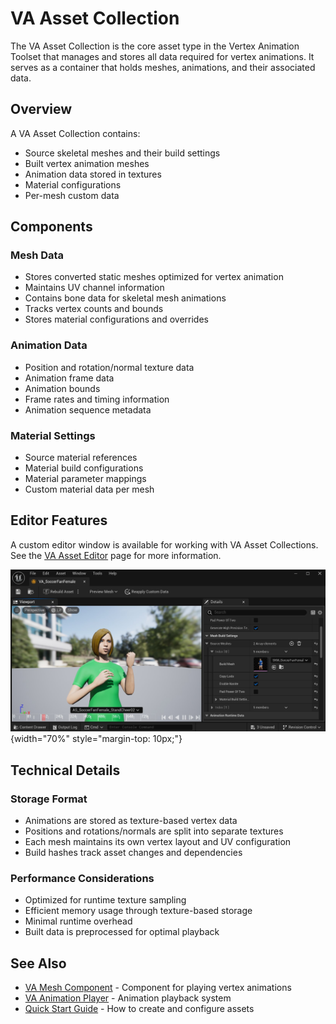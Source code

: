 # VA Asset Collection

The VA Asset Collection is the core asset type in the Vertex Animation Toolset that manages and stores all data required for vertex animations. It serves as a container that holds meshes, animations, and their associated data.



## Overview

A VA Asset Collection contains:

- Source skeletal meshes and their build settings
- Built vertex animation meshes
- Animation data stored in textures
- Material configurations
- Per-mesh custom data

## Components

### Mesh Data
- Stores converted static meshes optimized for vertex animation
- Maintains UV channel information
- Contains bone data for skeletal mesh animations
- Tracks vertex counts and bounds
- Stores material configurations and overrides

### Animation Data
- Position and rotation/normal texture data
- Animation frame data
- Animation bounds
- Frame rates and timing information
- Animation sequence metadata

### Material Settings
- Source material references
- Material build configurations
- Material parameter mappings
- Custom material data per mesh

## Editor Features

A custom editor window is available for working with VA Asset Collections. See the [VA Asset Editor](va-asset-editor.md) page for more information.

![VA Asset Collection](assets/vacollect_01.jpg){width="70%" style="margin-top: 10px;"}

## Technical Details

### Storage Format
- Animations are stored as texture-based vertex data
- Positions and rotations/normals are split into separate textures
- Each mesh maintains its own vertex layout and UV configuration
- Build hashes track asset changes and dependencies

### Performance Considerations
- Optimized for runtime texture sampling
- Efficient memory usage through texture-based storage
- Minimal runtime overhead
- Built data is preprocessed for optimal playback

## See Also
- [VA Mesh Component](vertex-anim-mesh-component.md) - Component for playing vertex animations
- [VA Animation Player](va-animation-player.md) - Animation playback system
- [Quick Start Guide](quick-start.md) - How to create and configure assets
